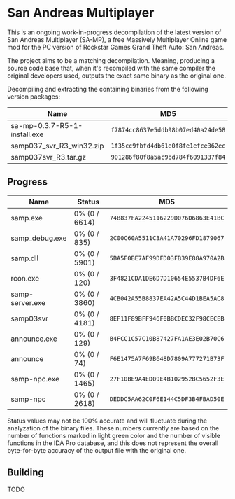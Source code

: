 # San Andreas Multiplayer

This is an ongoing work-in-progress decompilation of the latest version of San Andreas Multiplayer (SA-MP), a free Massively Multiplayer Online game mod for the PC version of Rockstar Games Grand Theft Auto: San Andreas.

The project aims to be a matching decompilation. Meaning, producing a source code base that, when it's recompiled with the same compiler the original developers used, outputs the exact same binary as the original one.

Decompiling and extracting the containing binaries from the following version packages:

| Name | MD5 |
| --- | --- |
| sa-mp-0.3.7-R5-1-install.exe | `f7874cc8637e5ddb98b07ed40a24de58` |
| samp037_svr_R3_win32.zip | `1f35cc9fbfd4db61e0f8fe1efce362ec` |
| samp037svr_R3.tar.gz | `901286f80f8a5ac9bd784f6091337f84` |

## Progress

<!-- DECOMPINFOSTART -->
| Name | Status | MD5 |
| --- | --- | --- |
| samp.exe | 0% (0 / 6614) | `74B837FA2245116229D076D6863E41BC` |
| samp_debug.exe | 0% (0 / 835) | `2C00C60A5511C3A41A70296FD1879067` |
| samp.dll | 0% (0 / 5901) | `5BA5F0BE7AF99DFD03FB39E88A970A2B` |
| rcon.exe | 0% (0 / 120) | `3F4821CDA1DE6D7D10654E5537B4DF6E` |
| samp-server.exe | 0% (0 / 3860) | `4CB042A55B8837EA42A5C44D1BEA5AC8` |
| samp03svr | 0% (0 / 4181) | `8EF11F89BFF946F0BBCDEC32F98CECEB` |
| announce.exe | 0% (0 / 129) | `B4FCC1C57C10B87427FA1AE3E02B70C6` |
| announce | 0% (0 / 74) | `F6E1475A7F69B648D7809A777271B73F` |
| samp-npc.exe | 0% (0 / 1465) | `27F10BE9A4ED09E4B102952BC5652F3E` |
| samp-npc | 0% (0 / 2618) | `DEDDC5AA62C0F6E144C5DF3B4FBAD50E` |
<!-- DECOMPINFOEND -->

Status values may not be 100% accurate and will fluctuate during the analyzation of the binary files. These numbers currently are based on the number of functions marked in light green color and the number of visible functions in the IDA Pro database, and this does not represent the overall byte-for-byte accuracy of the output file with the original one.

## Building

TODO
